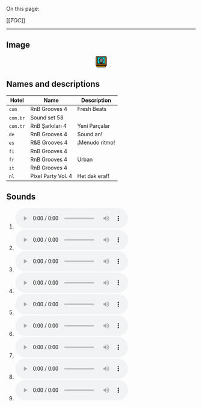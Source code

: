 On this page:

[[_TOC_]]

---

## Image

<div align="center">

![sound_set_58](../uploads/imgs/58.gif)

</div>

## Names and descriptions

| Hotel | Name | Description |
|-|-|-|
| `com` | RnB Grooves 4 | Fresh Beats |
| `com.br` | Sound set 58 |  |
| `com.tr` | RnB Şarkıları 4 | Yeni Parçalar |
| `de` | RnB Grooves 4 | Sound an! |
| `es` | R&B Grooves 4 | ¡Menudo ritmo! |
| `fi` | RnB Grooves 4 |  |
| `fr` | RnB Grooves 4 | Urban |
| `it` | RnB Grooves 4 |  |
| `nl` | Pixel Party Vol. 4 | Het dak eraf! |

## Sounds

1. ![Sample 514](../uploads/sounds/sound_machine_sample_514.mp3)
1. ![Sample 515](../uploads/sounds/sound_machine_sample_515.mp3)
1. ![Sample 516](../uploads/sounds/sound_machine_sample_516.mp3)
1. ![Sample 517](../uploads/sounds/sound_machine_sample_517.mp3)
1. ![Sample 518](../uploads/sounds/sound_machine_sample_518.mp3)
1. ![Sample 519](../uploads/sounds/sound_machine_sample_519.mp3)
1. ![Sample 520](../uploads/sounds/sound_machine_sample_520.mp3)
1. ![Sample 521](../uploads/sounds/sound_machine_sample_521.mp3)
1. ![Sample 522](../uploads/sounds/sound_machine_sample_522.mp3)